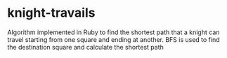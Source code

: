 # knight-travails
Algorithm implemented in Ruby to find the shortest path that a knight can travel starting from one square and ending at another. BFS is used to find the destination square and calculate the shortest path
